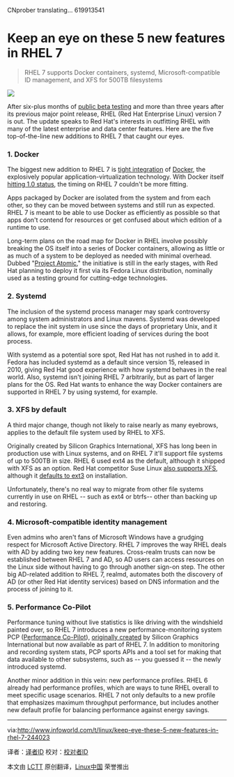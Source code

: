 CNprober  translating... 619913541

Keep an eye on these 5 new features in RHEL 7
================================================================================
> RHEL 7 supports Docker containers, systemd, Microsoft-compatible ID management, and XFS for 500TB filesystems

![](http://www.infoworld.com/sites/infoworld.com/files/media/image/140.jpg)

After six-plus months of [public beta testing][1] and more than three years after its previous major point release, RHEL (Red Hat Enterprise Linux) version 7 is out. The update speaks to Red Hat's interests in outfitting RHEL with many of the latest enterprise and data center features. Here are the five top-of-the-line new additions to RHEL 7 that caught our eyes.

### 1. Docker ###

The biggest new addition to RHEL 7 is [tight integration][2] of [Docker][3], the explosively popular application-virtualization technology. With Docker itself [hitting 1.0 status][4], the timing on RHEL 7 couldn't be more fitting.

Apps packaged by Docker are isolated from the system and from each other, so they can be moved between systems and still run as expected. RHEL 7 is meant to be able to use Docker as efficiently as possible so that apps don't contend for resources or get confused about which edition of a runtime to use.

Long-term plans on the road map for Docker in RHEL involve possibly breaking the OS itself into a series of Docker containers, allowing as little or as much of a system to be deployed as needed with minimal overhead. Dubbed "[Project Atomic][5]," the initiative is still in the early stages, with Red Hat planning to deploy it first via its Fedora Linux distribution, nominally used as a testing ground for cutting-edge technologies.

### 2. Systemd ###

The inclusion of the systemd process manager may spark controversy among system administrators and Linux mavens. Systemd was developed to replace the init system in use since the days of proprietary Unix, and it allows, for example, more efficient loading of services during the boot process.

With systemd as a potential sore spot, Red Hat has not rushed in to add it. Fedora has included systemd as a default since version 15, released in 2010, giving Red Hat good experience with how systemd behaves in the real world. Also, systemd isn't joining RHEL 7 arbitrarily, but as part of larger plans for the OS. Red Hat wants to enhance the way Docker containers are supported in RHEL 7 by using systemd, for example.

### 3. XFS by default ###

A third major change, though not likely to raise nearly as many eyebrows, applies to the default file system used by RHEL to XFS.

Originally created by Silicon Graphics International, XFS has long been in production use with Linux systems, and on RHEL 7 it'll support file systems of up to 500TB in size. RHEL 6 used ext4 as the default, although it shipped with XFS as an option. Red Hat competitor Suse Linux [also supports XFS][6], although it [defaults to ext3][7] on installation.

Unfortunately, there's no real way to migrate from other file systems currently in use on RHEL -- such as ext4 or btrfs-- other than backing up and restoring.

### 4. Microsoft-compatible identity management ###

Even admins who aren't fans of Microsoft Windows have a grudging respect for Microsoft Active Directory. RHEL 7 improves the way RHEL deals with AD by adding two key new features. Cross-realm trusts can now be established between RHEL 7 and AD, so AD users can access resources on the Linux side without having to go through another sign-on step. The other big AD-related addition to RHEL 7, realmd, automates both the discovery of AD (or other Red Hat identity services) based on DNS information and the process of joining to it.

### 5. Performance Co-Pilot ###

Performance tuning without live statistics is like driving with the windshield painted over, so RHEL 7 introduces a new performance-monitoring system PCP ([Performance Co-Pilot][8]), [originally created][9] by Silicon Graphics International but now available as part of RHEL 7. In addition to monitoring and recording system stats, PCP sports APIs and a tool set for making that data available to other subsystems, such as -- you guessed it -- the newly introduced systemd.

Another minor addition in this vein: new performance profiles. RHEL 6 already had performance profiles, which are ways to tune RHEL overall to meet specific usage scenarios. RHEL 7 not only defaults to a new profile that emphasizes maximum throughput performance, but includes another new default profile for balancing performance against energy savings.

--------------------------------------------------------------------------------

via:http://www.infoworld.com/t/linux/keep-eye-these-5-new-features-in-rhel-7-244023 

译者：[译者ID](https://github.com/译者ID) 校对：[校对者ID](https://github.com/校对者ID)

本文由 [LCTT](https://github.com/LCTT/TranslateProject) 原创翻译，[Linux中国](http://linux.cn/) 荣誉推出

[1]:http://www.infoworld.com/t/linux/red-hat-enterprise-linux-7-beta-now-available-232520
[2]:http://www.infoworld.com/t/application-virtualization/red-hat-fast-tracks-docker-apps-enterprise-linux-238122
[3]:http://www.infoworld.com/t/application-virtualization/docker-unleashed-app-portability-gets-boost-231716
[4]:http://www.infoworld.com/d/application-development/review-docker-10-ready-prime-time-243935
[5]:http://www.projectatomic.io/
[6]:https://www.suse.com/products/server/technical-information/
[7]:https://www.suse.com/products/server/technical-information/
[8]:http://developerblog.redhat.com/2013/11/19/exploratory-performance-pcp/
[9]:http://oss.sgi.com/projects/pcp/index.html